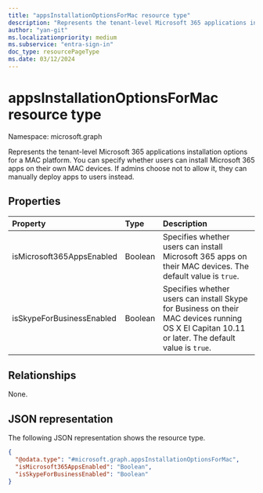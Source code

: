 ```yaml
---
title: "appsInstallationOptionsForMac resource type"
description: "Represents the tenant-level Microsoft 365 applications installation options for a MAC platform."
author: "yan-git"
ms.localizationpriority: medium
ms.subservice: "entra-sign-in"
doc_type: resourcePageType
ms.date: 03/12/2024
---
```


# appsInstallationOptionsForMac resource type

Namespace: microsoft.graph

Represents the tenant-level Microsoft 365 applications installation options for a MAC platform. You can specify whether users can install Microsoft 365 apps on their own MAC devices. If admins choose not to allow it, they can manually deploy apps to users instead.

## Properties
|Property|Type|Description|
|:---|:---|:---|
| isMicrosoft365AppsEnabled | Boolean | Specifies whether users can install Microsoft 365 apps on their MAC devices. The default value is `true`. |
| isSkypeForBusinessEnabled | Boolean | Specifies whether users can install Skype for Business on their MAC devices running OS X El Capitan 10.11 or later. The default value is `true`. |

## Relationships
None.

## JSON representation
The following JSON representation shows the resource type.
<!-- {
  "blockType": "resource",
  "@odata.type": "microsoft.graph.appsInstallationOptionsForMac"
}
-->
``` json
{
  "@odata.type": "#microsoft.graph.appsInstallationOptionsForMac",
  "isMicrosoft365AppsEnabled": "Boolean",
  "isSkypeForBusinessEnabled": "Boolean"
}
```
